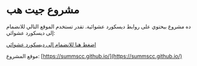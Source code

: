 # مشروع جيت هب

ده مشروع بيحتوي على روابط ديسكورد عشوائية. تقدر تستخدم الموقع التالي للانضمام إلى ديسكورد عشوائي:

[اضغط هنا للانضمام إلى ديسكورد عشوائي](https://summscc.github.io)

موقع المشروع: [https://summscc.github.io/](https://summscc.github.io/)
